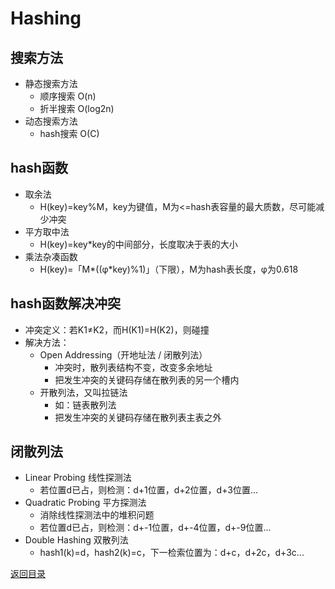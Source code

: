 # Hashing
## 搜索方法
* 静态搜索方法
    * 顺序搜索 O(n)
    * 折半搜索 O(log2n)
* 动态搜索方法
    * hash搜索 O(C)

## hash函数
* 取余法
    * H(key)=key%M，key为键值，M为<=hash表容量的最大质数，尽可能减少冲突
* 平方取中法
    * H(key)=key*key的中间部分，长度取决于表的大小
* 乘法杂凑函数
    * H(key)=「M*((φ*key)%1)」（下限），M为hash表长度，φ为0.618

## hash函数解决冲突
* 冲突定义：若K1≠K2，而H(K1)=H(K2)，则碰撞
* 解决方法：
    * Open Addressing（开地址法 / 闭散列法）
        * 冲突时，散列表结构不变，改变多余地址
        * 把发生冲突的关键码存储在散列表的另一个槽内
    * 开散列法，又叫拉链法
        * 如：链表散列法
        * 把发生冲突的关键码存储在散列表主表之外

## 闭散列法
* Linear Probing 线性探测法
    * 若位置d已占，则检测：d+1位置，d+2位置，d+3位置...
* Quadratic Probing 平方探测法
    * 消除线性探测法中的堆积问题
    * 若位置d已占，则检测：d+-1位置，d+-4位置，d+-9位置...
* Double Hashing 双散列法
    * hash1(k)=d，hash2(k)=c，下一检索位置为：d+c，d+2c，d+3c...

[返回目录](../CONTENTS.md)